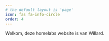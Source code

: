 ```yaml
---
# the default layout is 'page'
icon: fas fa-info-circle
order: 4
---
```


Welkom, deze homelabs website is van Willard.